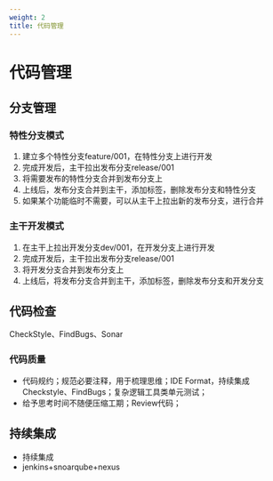 ```yaml
---
weight: 2
title: 代码管理
---
```


# 代码管理

## 分支管理

### 特性分支模式

1. 建立多个特性分支feature/001，在特性分支上进行开发
2. 完成开发后，主干拉出发布分支release/001
3. 将需要发布的特性分支合并到发布分支上
4. 上线后，发布分支合并到主干，添加标签，删除发布分支和特性分支
5. 如果某个功能临时不需要，可以从主干上拉出新的发布分支，进行合并

### 主干开发模式

1. 在主干上拉出开发分支dev/001，在开发分支上进行开发
2. 完成开发后，主干拉出发布分支release/001
3. 将开发分支合并到发布分支上
4. 上线后，将发布分支合并到主干，添加标签，删除发布分支和开发分支

## 代码检查

CheckStyle、FindBugs、Sonar

### 代码质量

- 代码规约；规范必要注释，用于梳理思维；IDE Format，持续集成Checkstyle、FindBugs；复杂逻辑工具类单元测试；
- 给予思考时间不随便压缩工期；Review代码；

## 持续集成

- 持续集成
- jenkins+snoarqube+nexus